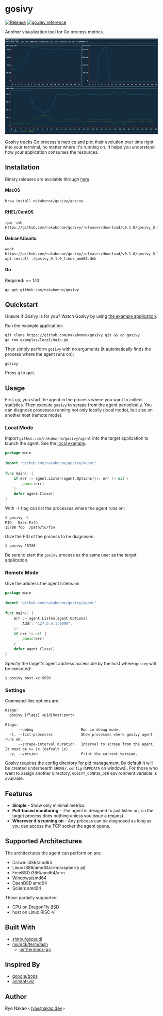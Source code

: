 # gosivy
[![Release](https://img.shields.io/github/release/nakabonne/gosivy.svg?color=orange)](https://github.com/nakabonne/gosivy/releases/latest)
[![go.dev reference](https://img.shields.io/badge/go.dev-reference-007d9c?logo=go&logoColor=white&style=flat-square)](https://pkg.go.dev/mod/github.com/nakabonne/gosivy?tab=packages)

Another visualization tool for Go process metrics.

![Demo](assets/demo.gif)

Gosivy tracks Go process's metrics and plot their evolution over time right into your terminal, no matter where it's running on. It helps you understand how your application consumes the resources.

## Installation
Binary releases are available through [here](https://github.com/nakabonne/gosivy/releases).

#### MacOS

```
brew install nakabonne/gosivy/gosivy
```

#### RHEL/CentOS

```
rpm -ivh https://github.com/nakabonne/gosivy/releases/download/v0.1.0/gosivy_0.1.0_linux_amd64.rpm
```

#### Debian/Ubuntu

```
wget https://github.com/nakabonne/gosivy/releases/download/v0.1.0/gosivy_0.1.0_linux_amd64.deb
apt install ./gosivy_0.1.0_linux_amd64.deb
```

#### Go
Required: >= 1.10
```
go get github.com/nakabonne/gosivy
```

## Quickstart
Unsure if Gosivy is for you? Watch Gosivy by using [the example application](https://github.com/nakabonne/gosivy/blob/main/examples/local/main.go).

Run the example application:
```
git clone https://github.com/nakabonne/gosivy.git && cd gosivy
go run examples/local/main.go
```

Then simply perform `gosivy` with no arguments (it automatically finds the process where the agent runs on):
```
gosivy
```

Press <kbd>q</kbd> to quit.

## Usage
First up, you start the agent in the process where you want to collect statistics. Then execute `gosivy` to scrape from the agent periodically. You can diagnose processes running not only locally (local mode), but also on another host (remote mode).

### Local Mode
Import `github.com/nakabonne/gosivy/agent` into the target application to launch the agent. See the [local example](https://github.com/nakabonne/gosivy/blob/main/examples/local/main.go).

```go
package main

import "github.com/nakabonne/gosivy/agent"

func main() {
	if err := agent.Listen(agent.Options{}); err != nil {
		panic(err)
	}
	defer agent.Close()
}
```

With `-l` flag can list the processes where the agent runs on:
```console
$ gosivy -l
PID   Exec Path
15788 foo  /path/to/foo
```

Give the PID of the process to be diagnosed:
```
$ gosivy 15788
```

Be sure to start the `gosivy` process as the same user as the target application.

### Remote Mode
Give the address the agent listens on:
```go
package main

import "github.com/nakabonne/gosivy/agent"

func main() {
	err := agent.Listen(agent.Options{
		Addr: "127.0.0.1:9090",
	})
	if err != nil {
		panic(err)
	}
	defer agent.Close()
}
```

Specify the target's agent address accessible by the host where `gosivy` will be executed:
```
$ gosivy host.xz:9090
```

### Settings
Command-line options are:

```
Usage:
  gosivy [flags] <pid|host:port>

Flags:
      --debug                      Run in debug mode.
  -l, --list-processes             Show processes where gosivy agent runs on.
      --scrape-interval duration   Interval to scrape from the agent. It must be >= 1s (default 1s)
  -v, --version                    Print the current version.
```

Gosivy requires the config directory for pid management. By default it will be created undernearth `$HOME/.config` (`APPDATA` on windows). For those who want to assign another directory, `GOSIVY_CONFIG_DIR` environment variable is available.

## Features

- **Simple** - Show only minimal metrics.
- **Pull-based monitoring** - The agent is designed to just listen on, so the target process does nothing unless you issue a request.
- **Wherever it's running on** - Any process can be diagnosed as long as you can access the TCP socket the agent opens.

## Supported Architectures
The architectures the agent can perform on are:

- Darwin i386/amd64
- Linux i386/amd64/arm(raspberry pi)
- FreeBSD i386/amd64/arm
- Windows/amd64
- OpenBSD amd64
- Solaris amd64

Those partially supported:
- CPU on DragonFly BSD
- host on Linux RISC-V

## Built With
- [shirou/gopsutil](https://github.com/shirou/gopsutil)
- [mum4k/termdash](https://github.com/mum4k/termdash)
  - [nsf/termbox-go](https://github.com/nsf/termbox-go)

## Inspired By
- [google/gops](https://github.com/google/gops)
- [arl/statsviz](https://github.com/arl/statsviz)


## Author
Ryo Nakao <<ryo@nakao.dev>>
